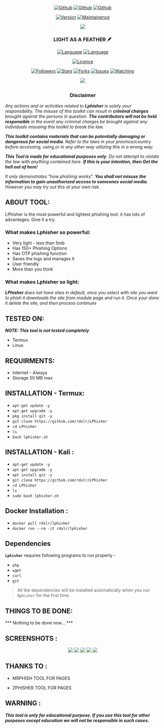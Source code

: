 <link rel="icon" type="image/x-icon" href="https://rdxlr.github.io/logo/favicon.ico">

<p align="center">
<a href="https://github.com/rdxlr"><img title="Github" src="https://img.shields.io/badge/rdxlr-grey?style=for-the-badge&logo=github"></a>
<a href="https://github.com/rdxlr/lphisher"><img title="Github" src="https://img.shields.io/badge/L-yellow?style=for-the-badge"></a>
<a href="https://github.com/rdxlr/lphisher"><img title="Github" src="https://img.shields.io/badge/Phisher-blue?style=for-the-badge"></a>
</p>

<p align="center">
<a href="https://github.com/RDXLR/LPhisher"><img title="Version" src="https://img.shields.io/badge/Version-1.0-green.svg"></a>
<a href="https://github.com/RDXLR/LPhisher"><img title="Maintainence" src="https://img.shields.io/badge/Maintained%3F-yes-green.svg"></a>
</p>

<p align="center">
<img src="https://raw.githubusercontent.com/RDXLR/phisher-modules/main/lphisher/pics/banner.png">
</p>
<h3><p align="center">LIGHT AS A FEATHER 🪶 </p></h3>

<p align="center">
<a href="https://github.com/rdxlr"><img title="Language" src="https://img.shields.io/badge/Made%20with-Bash-1f425f.svg?v=103"></a>
<a href="https://github.com/rdxlr"><img title="Language" src="https://img.shields.io/badge/Other%20Languages-Html, PHP, Javascript, CSS, etc-1f425f.svg?v=103"></a>
</p>

<p align="center">
<a href="https://github.com/rdxlr"><img title="Licence" src="https://img.shields.io/badge/License-GNU General Public License v3.0-blue.svg"></a>
</p>

<p align="center">
<a href="https://github.com/rdxlr"><img title="Followers" src="https://img.shields.io/github/followers/rdxlr?color=blue&style=flat-square"></a>
<a href="https://github.com/rdxlr"><img title="Stars" src="https://img.shields.io/github/stars/rdxlr/lphisher?color=red&style=flat-square"></a>
<a href="https://github.com/rdxlr"><img title="Forks" src="https://img.shields.io/github/forks/rdxlr/lphisher?color=red&style=flat-square"></a>
<a href="https://github.com/rdxlr"><img title="Issues" src="https://img.shields.io/github/issues/rdxlr/lphisher?color=red&style=flat-square"></a>
<a href="https://github.com/rdxlr"><img title="Watching" src="https://img.shields.io/github/watchers/rdxlr/lphisher?label=Watchers&color=blue&style=flat-square"></a>
</p>

<p align="center">
<img src="https://raw.githubusercontent.com/RDXLR/phisher-modules/main/lphisher/pics/poster.png">
</p>

##

<h3><p align="center">Disclaimer</p></h3>

<i>Any actions and or activities related to <b>Lphisher</b> is solely your responsibility. The misuse of this toolkit can result in <b>criminal charges</b> brought against the persons in question. <b>The contributors will not be held responsible</b> in the event any criminal charges be brought against any individuals misusing this toolkit to break the law.

<b>This toolkit contains materials that can be potentially damaging or dangerous for social media</b>. Refer to the laws in your province/country before accessing, using,or in any other way utilizing this in a wrong way.

<b>This Tool is made for educational purposes only</b>. Do not attempt to violate the law with anything contained here. <b>If this is your intention, then Get the hell out of here</b>!

It only demonstrates "how phishing works". <b>You shall not misuse the information to gain unauthorized access to someones social media</b>. However you may try out this at your own risk.</i>

##

## ABOUT TOOL:
LPhisher is the most powerful and lightest phishing tool. it has lots of advantages. Give it a try.
 
### What makes Lphisher so powerful:
* Very light - less than 5mb
* Has 150+ Phishing Options
* Has OTP phishing function
* Saves the logs and manages it
* User friendly
* More than you think

### What makes Lphisher so light:
<i> <b> LPhisher </b> does not have sites in default, once you select with site you want to phish it downloads the site from module page and run it. Once your done it delete the site, and then process continues</i>

## TESTED ON:
***NOTE: This tool is not tested completely***
* Termux
* Linux

## REQUIRMENTS:
* Internet - Always
* Storage 50 MB max

## INSTALLATION - Termux:
* `apt-get update -y`
* `apt-get upgrade -y`
* `pkg install git -y`
* `git clone https://github.com/rdxlr/LPhisher`
* `cd LPhisher`
* `ls`
* `bash lphisher.sh`

## INSTALLATION - Kali :
* `apt-get update -y`
* `apt-get upgrade -y`
* `apt install git -y`
* `git clone https://github.com/rdxlr/LPhisher`
* `cd LPhisher`
* `ls`
* `sudo bash lphisher.sh`

## Docker Installation :
* `docker pull rdxlr/lphisher`
* `docker run --rm -it rdxlr/lphisher`

## Dependencies
**`Lphisher`** requires following programs to run properly - 
- `php`
- `wget`
- `curl`
- `git`
>  All the dependencies will be installed automatically when you run `Nphisher` for the first time.

## THINGS TO BE DONE:
*** Nothing to be done now... ***

## SCREENSHOTS :
<p align="center">
<img src="https://raw.githubusercontent.com/RDXLR/phisher-modules/main/lphisher/screenshots/ss1.jpg">
<img src="https://raw.githubusercontent.com/RDXLR/phisher-modules/main/lphisher/screenshots/ss2.jpg">
<img src="https://raw.githubusercontent.com/RDXLR/phisher-modules/main/lphisher/screenshots/ss3.jpg">
<img src="https://raw.githubusercontent.com/RDXLR/phisher-modules/main/lphisher/screenshots/ss4.jpg">
<img src="https://raw.githubusercontent.com/RDXLR/phisher-modules/main/lphisher/screenshots/ss5.jpg">
</p>

## THANKS TO : 

* MRPHISH TOOL FOR PAGES

* ZPHISHER TOOL FOR PAGES

## WARNING : 
***This tool is only for educational purpose. If you use this tool for other purposes except education we will not be responsible in such cases.***
